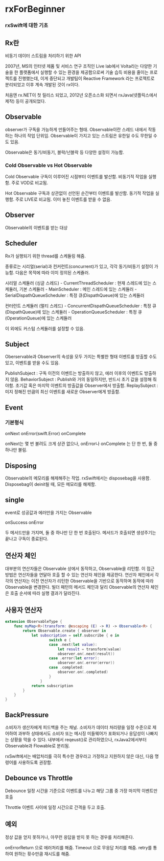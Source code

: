 # rxForBeginner

### rxSwift에 대한 기초

## Rx란

비동기 데이터 스트림을 처리하기 위한 API

2007년, MS의 인터넷 제품 및 서비스 연구 조직인 Live lab에서 Volta라는 다양한 기술을 한 플랫폼에서 실행할 수 있는 환경을 제공함으로써 기술 습득 비용을 줄이는 프로젝트를 진행했는데, 이게 중단되고 개발팀이 Reactive Framework 라는 프로젝트로 분리되었고 이후 계속 개발된 것이 rx이다.

처음엔 rx.NET이 첫 릴리스 되었고, 2012년 오픈소스화 되면서 rxJava(넷플릭스에서 제작) 등이 공개되었다.

## Observable

observer가 구독을 가능하게 만들어주는 형태.
Observable이란 스레드 내에서 작동하는 하나의 작업 단위임.
Observable이 가지고 있는 스트림은 유한일 수도 무한일 수도 있음.

Observable은 동기/비동기, 블락/넌블락 등 다양한 설정이 가능함.

### Cold Observable vs Hot Observable

Cold Observable
	구독이 이루어진 시점부터 이벤트를 발산함.
	비동기적 작업을 실행함.
  주로 VOD로 비교됨.

Hot Observable
	구독과 상관없이 선언된 순간부터 이벤트를 발산함.
	동기적 작업을 실행함.
  주로 LIVE로 비교됨.
  이미 놓친 이벤트를 받을 수 없음.

## Observer

Observable의 이벤트를 받는 대상

## Scheduler

Rx가 실행되기 위한 thread를 스케듈링 해줌.

종류로는 시리얼(serial)과 컨커런트(concurrent)가 있고, 각각 동기/비동기 설정이 가능함.
다음은 목적에 따라 이미 정의된 스케쥴러.

시리얼 스케듈러 (싱글 스레드)
		- CurrentThreadScheduler : 현재 스레드에 있는 스케듈러, 기본 스케듈러
		- MainScheduler : 메인 스레드에 있는 스케듈러
		- SerialDispathQueueScheduler : 특정 큐(DispathQueue)에 있는 스케듈러

컨터런트 스케듈러 (멀티 스레드)
		- ConcurrentDispathQueueScheduler : 특정 큐(DispathQueue)에 있는 스케듈러
		- OperationQueueScheduler : 특정 큐(OperationQueue)에 있는 스케듈러

이 외에도 커스텀 스케듈러를 설정할 수 있음.

## Subject

Oberservable과 Observer의 속성을 모두 가지는 특별한 형태
이벤트를 방출할 수도 있고, 이벤트를 받을 수도 있음.

PublishSubject : 구독 이전의 이벤트는 방출하지 않고, 에러 이후의 이벤트도 방출하지 않음.
BehaviorSubject : Publish와 거의 동일하지만, 반드시 초기 값을 설정해 줘야함.
				초기값 혹은 마지막 이벤트의 방출값을 Observer에서 방출함.
ReplaySubject : 미지 정해진 만큼의 최신 이벤트를 새로운 Observer에게 방출함.

## Event

### 기본형식
onNext<T>
onError(swift.Error)
onComplete

onNext는 몇 번 불려도 크게 상관 없으나, onError나 onComplete 는 단 한 번, 둘 중 하나만 불림.

## Disposing

Observable의 메모리를 해제해주는 작업.
rxSwift에서는 disposebag을 사용함.
Disposebag이 deinit될 때, 모든 메모리를 해제함.

## single

event로 성공값과 에러만을 가지는 Observable

onSuccess
onError

두 메서드만을 가지며, 둘 중 하나만 단 한 번 호출된다.
메서드가 호출되면 생성주기는 끝나고 구독이 종료된다.

## 연산자 체인

대부분의 연산자들은 Observable 상에서 동작하고, Observable을 리턴함.
이 접근 방법은 연산자들을 연달아 호출 할 수 있는 연산자 체인을 제공한다.
연산자 체인에서 각각의 연산자는 이전 연산자가 리턴한 Observable을 기반으로 동작하며 동작에 따라 Observable을 변경한다.
빌더 패턴의 메서드 체인과 달리 Observable의 연산자 체인은 호출 순서에 따라 실행 결과가 달라진다.

## 사용자 연산자

```swift
extension ObservableType {
    func myMap<R>(transform: @escaping (E) -> R) -> Observable<R> {
        return Observable.create { observer in
            let subscription = self.subscribe { e in
                    switch e {
                    case .next(let value):
                        let result = transform(value)
                        observer.on(.next(result))
                    case .error(let error):
                        observer.on(.error(error))
                    case .completed:
                        observer.on(.completed)
                    }
                }
            return subscription
        }
    }
}
```

## BackPressure

소비자가 생산자에게 피드백을 주는 채널.
소비자가 데이터 처리량을 일정 수준으로 제어하여 과부하 상태에서도 소비자 또는 메시징 미들웨어가 포화되거나 응답성이 나빠지는 상황을 막을 수 있다.
내부에서 reqeust()로 관리하였으나, rxJava2에서부터 Observable과 Flowable로 분리됨.

rxSwift에서는 배압처리를 극히 특수한 경우라고 가정하고 지원하지 않은 대신, 다음 명령어를 사용하도록 권장함.

## Debounce vs Throttle

Debounce
일정 시간을 기준으로 이벤트를 나누고 해당 그룹 중 가장 마지막 이벤트만 호출

Throttle
이벤트 사이에 일정 시간으로 간격을 두고 호출.

## 예외

정상 값을 얻지 못하거나, 아무런 응답을 받지 못 하는 경우를 처리해준다.

onErrorReturn 으로 에러처리를 해줌.
Timeout 으로 무응답 처리를 해줌.
retry를 통하여 원하는 횟수만큼 재시도를 해줌.



